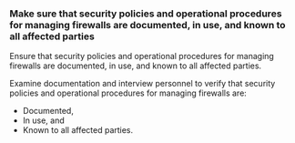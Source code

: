 ### Make sure that security policies and operational procedures for managing firewalls are documented, in use, and known to all affected parties

Ensure that security policies and operational procedures for managing firewalls are documented, in use, and known to all affected parties.

Examine documentation and interview personnel to verify that security policies and operational procedures for managing firewalls are:

- Documented,
- In use, and
- Known to all affected parties.
